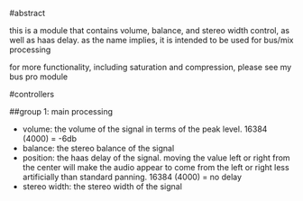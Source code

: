 #abstract

this is a module that contains volume, balance, and stereo width control, as well as haas delay. as the name implies, it is intended to be used for bus/mix processing

for more functionality, including saturation and compression, please see my bus pro module

#controllers

##group 1: main processing

- volume: the volume of the signal in terms of the peak level. 16384 (4000) = -6db
- balance: the stereo balance of the signal
- position: the haas delay of the signal. moving the value left or right from the center will make the audio appear to come from the left or right less artificially than standard panning. 16384 (4000) = no delay
- stereo width: the stereo width of the signal